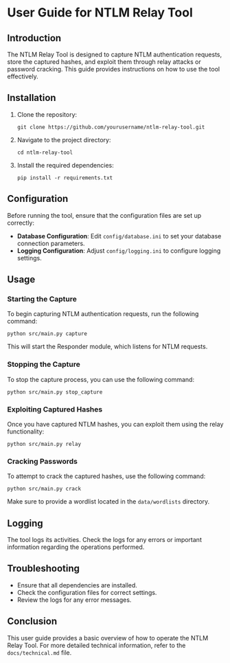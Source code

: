 # User Guide for NTLM Relay Tool

## Introduction
The NTLM Relay Tool is designed to capture NTLM authentication requests, store the captured hashes, and exploit them through relay attacks or password cracking. This guide provides instructions on how to use the tool effectively.

## Installation
1. Clone the repository:
   ```
   git clone https://github.com/yourusername/ntlm-relay-tool.git
   ```
2. Navigate to the project directory:
   ```
   cd ntlm-relay-tool
   ```
3. Install the required dependencies:
   ```
   pip install -r requirements.txt
   ```

## Configuration
Before running the tool, ensure that the configuration files are set up correctly:
- **Database Configuration**: Edit `config/database.ini` to set your database connection parameters.
- **Logging Configuration**: Adjust `config/logging.ini` to configure logging settings.

## Usage
### Starting the Capture
To begin capturing NTLM authentication requests, run the following command:
```
python src/main.py capture
```
This will start the Responder module, which listens for NTLM requests.

### Stopping the Capture
To stop the capture process, you can use the following command:
```
python src/main.py stop_capture
```

### Exploiting Captured Hashes
Once you have captured NTLM hashes, you can exploit them using the relay functionality:
```
python src/main.py relay
```

### Cracking Passwords
To attempt to crack the captured hashes, use the following command:
```
python src/main.py crack
```
Make sure to provide a wordlist located in the `data/wordlists` directory.

## Logging
The tool logs its activities. Check the logs for any errors or important information regarding the operations performed.

## Troubleshooting
- Ensure that all dependencies are installed.
- Check the configuration files for correct settings.
- Review the logs for any error messages.

## Conclusion
This user guide provides a basic overview of how to operate the NTLM Relay Tool. For more detailed technical information, refer to the `docs/technical.md` file.